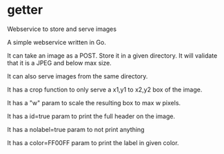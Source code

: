 # getter
Webservice to store and serve images

A simple webservice written in Go.

It can take an image as a POST. Store it in a given directory. It will validate that it is a JPEG and below max size.

It can also serve images from the same directory.

It has a crop function to only serve a x1,y1 to x2,y2 box of the image.

It has a "w" param to scale the resulting box to max w pixels.

It has a id=true param to print the full header on the image.

It has a nolabel=true param to not print anything

It has a color=FF00FF param to print the label in given color.

